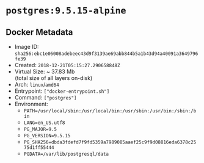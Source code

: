 # `postgres:9.5.15-alpine`

## Docker Metadata

- Image ID: `sha256:ebc1e06008adebeec43d9f3139ae69abb844b5a1b43d94a40091a3649796fe39`
- Created: `2018-12-21T05:15:27.290658848Z`
- Virtual Size: ~ 37.83 Mb  
  (total size of all layers on-disk)
- Arch: `linux`/`amd64`
- Entrypoint: `["docker-entrypoint.sh"]`
- Command: `["postgres"]`
- Environment:
  - `PATH=/usr/local/sbin:/usr/local/bin:/usr/sbin:/usr/bin:/sbin:/bin`
  - `LANG=en_US.utf8`
  - `PG_MAJOR=9.5`
  - `PG_VERSION=9.5.15`
  - `PG_SHA256=dbda3fdefd7f9fd5359a7989085aaef25c9f9d08816eda6378c2575d1ff55444`
  - `PGDATA=/var/lib/postgresql/data`
